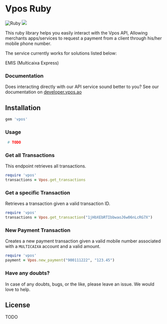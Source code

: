 # Vpos Ruby

![Ruby](https://github.com/nextbss/vpos-ruby/workflows/Ruby/badge.svg)
[![](https://img.shields.io/badge/nextbss-opensource-blue.svg)](https://www.nextbss.co.ao)

This ruby library helps you easily interact with the Vpos API,
Allowing merchants apps/services to request a payment from a client through his/her mobile phone number.

The service currently works for solutions listed below:

EMIS (Multicaixa Express)

### Documentation
Does interacting directly with our API service sound better to you? 
See our documentation on [developer.vpos.ao](https://developer.vpos.ao)

## Installation
```ruby
gem 'vpos'
```

### Usage
```ruby
 # TODO
```

### Get all Transactions
This endpoint retrieves all transactions.
```ruby
require 'vpos'
transactions = Vpos.get_transactions
```

### Get a specific Transaction
Retrieves a transaction given a valid transaction ID.
```ruby
require 'vpos'
transactions = Vpos.get_transaction("1jHbXEbRTIbbwaoJ6w06nLcRG7X")
```

### New Payment Transaction
Creates a new payment transaction given a valid mobile number associated with a `MULTICAIXA` account
and a valid amount.

```ruby
require 'vpos'
payment = Vpos.new_payment("900111222", "123.45")
```

### Have any doubts?
In case of any doubts, bugs, or the like, please leave an issue. We would love to help.

License
----------------
TODO